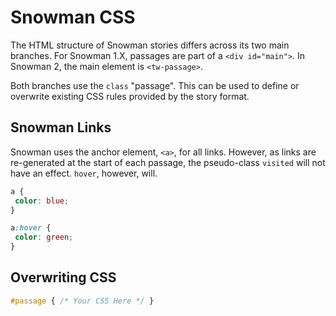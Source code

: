 # Snowman CSS

The HTML structure of Snowman stories differs across its two main branches. For Snowman 1.X, passages are part of a `<div id="main">`. In Snowman 2, the main element is `<tw-passage>`.

Both branches use the `class` "passage". This can be used to define or overwrite existing CSS rules provided by the story format.

## Snowman Links

Snowman uses the anchor element, `<a>`, for all links. However, as links are re-generated at the start of each passage, the pseudo-class `visited` will not have an effect. `hover`, however, will.

```css
a {
 color: blue;
}

a:hover {
 color: green;
}
```

## Overwriting CSS

```css
#passage { /* Your CSS Here */ }
```

